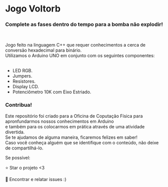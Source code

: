 # Jogo Voltorb

<h3>Complete as fases dentro do tempo para a bomba não explodir!</h3> <br>

Jogo feito na linguagem C++ que requer conhecimentos a cerca de conversão hexadecimal para binário. <br>
Utilizamos o Arduino UNO em conjunto com os seguintes componentes: <br> <br>
- LED RGB. <br>
- Jumpers. <br>
- Resistores. <br>
- Display LCD. <br>
- Potenciômetro 10K com Eixo Estriado. <br>

<h3> Contribua! </h3>

Este repositório foi criado para a Oficina de Coputação Física para apronfundarmos nossos conhecimentos em Arduino <br>
e também para os colocarmos em prática através de uma atividade divertida. <br>
Se te ajudamos de alguma maneira, ficaremos felizes em saber! <br>
Caso você conheça alguém que se identifique com o conteúdo, não deixe de compartilhá-lo.

Se possível:

⭐️ Star o projeto <3

🐛 Encontrar e relatar issues :)

